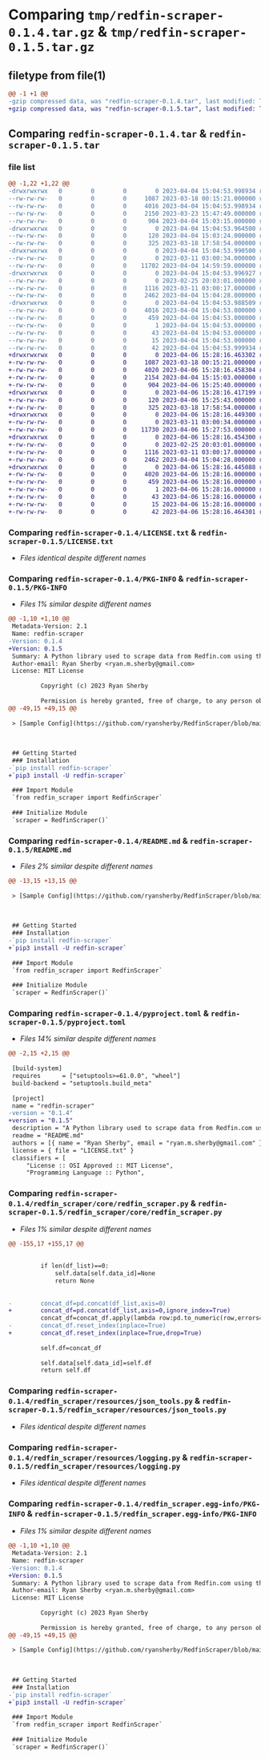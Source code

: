 # Comparing `tmp/redfin-scraper-0.1.4.tar.gz` & `tmp/redfin-scraper-0.1.5.tar.gz`

## filetype from file(1)

```diff
@@ -1 +1 @@
-gzip compressed data, was "redfin-scraper-0.1.4.tar", last modified: Tue Apr  4 15:04:54 2023, max compression
+gzip compressed data, was "redfin-scraper-0.1.5.tar", last modified: Thu Apr  6 15:28:16 2023, max compression
```

## Comparing `redfin-scraper-0.1.4.tar` & `redfin-scraper-0.1.5.tar`

### file list

```diff
@@ -1,22 +1,22 @@
-drwxrwxrwx   0        0        0        0 2023-04-04 15:04:53.998934 redfin-scraper-0.1.4/
--rw-rw-rw-   0        0        0     1087 2023-03-18 00:15:21.000000 redfin-scraper-0.1.4/LICENSE.txt
--rw-rw-rw-   0        0        0     4016 2023-04-04 15:04:53.998934 redfin-scraper-0.1.4/PKG-INFO
--rw-rw-rw-   0        0        0     2150 2023-03-23 15:47:49.000000 redfin-scraper-0.1.4/README.md
--rw-rw-rw-   0        0        0      904 2023-04-04 15:03:15.000000 redfin-scraper-0.1.4/pyproject.toml
-drwxrwxrwx   0        0        0        0 2023-04-04 15:04:53.964500 redfin-scraper-0.1.4/redfin_scraper/
--rw-rw-rw-   0        0        0      120 2023-04-04 15:03:24.000000 redfin-scraper-0.1.4/redfin_scraper/__init__.py
--rw-rw-rw-   0        0        0      325 2023-03-18 17:58:54.000000 redfin-scraper-0.1.4/redfin_scraper/config.py
-drwxrwxrwx   0        0        0        0 2023-04-04 15:04:53.990500 redfin-scraper-0.1.4/redfin_scraper/core/
--rw-rw-rw-   0        0        0        0 2023-03-11 03:00:34.000000 redfin-scraper-0.1.4/redfin_scraper/core/__init__.py
--rw-rw-rw-   0        0        0    11702 2023-04-04 14:59:59.000000 redfin-scraper-0.1.4/redfin_scraper/core/redfin_scraper.py
-drwxrwxrwx   0        0        0        0 2023-04-04 15:04:53.996927 redfin-scraper-0.1.4/redfin_scraper/resources/
--rw-rw-rw-   0        0        0        0 2023-02-25 20:03:01.000000 redfin-scraper-0.1.4/redfin_scraper/resources/__init__.py
--rw-rw-rw-   0        0        0     1116 2023-03-11 03:00:17.000000 redfin-scraper-0.1.4/redfin_scraper/resources/json_tools.py
--rw-rw-rw-   0        0        0     2462 2023-04-04 15:04:28.000000 redfin-scraper-0.1.4/redfin_scraper/resources/logging.py
-drwxrwxrwx   0        0        0        0 2023-04-04 15:04:53.988509 redfin-scraper-0.1.4/redfin_scraper.egg-info/
--rw-rw-rw-   0        0        0     4016 2023-04-04 15:04:53.000000 redfin-scraper-0.1.4/redfin_scraper.egg-info/PKG-INFO
--rw-rw-rw-   0        0        0      459 2023-04-04 15:04:53.000000 redfin-scraper-0.1.4/redfin_scraper.egg-info/SOURCES.txt
--rw-rw-rw-   0        0        0        1 2023-04-04 15:04:53.000000 redfin-scraper-0.1.4/redfin_scraper.egg-info/dependency_links.txt
--rw-rw-rw-   0        0        0       43 2023-04-04 15:04:53.000000 redfin-scraper-0.1.4/redfin_scraper.egg-info/requires.txt
--rw-rw-rw-   0        0        0       15 2023-04-04 15:04:53.000000 redfin-scraper-0.1.4/redfin_scraper.egg-info/top_level.txt
--rw-rw-rw-   0        0        0       42 2023-04-04 15:04:53.999934 redfin-scraper-0.1.4/setup.cfg
+drwxrwxrwx   0        0        0        0 2023-04-06 15:28:16.463302 redfin-scraper-0.1.5/
+-rw-rw-rw-   0        0        0     1087 2023-03-18 00:15:21.000000 redfin-scraper-0.1.5/LICENSE.txt
+-rw-rw-rw-   0        0        0     4020 2023-04-06 15:28:16.458304 redfin-scraper-0.1.5/PKG-INFO
+-rw-rw-rw-   0        0        0     2154 2023-04-04 15:15:03.000000 redfin-scraper-0.1.5/README.md
+-rw-rw-rw-   0        0        0      904 2023-04-06 15:25:40.000000 redfin-scraper-0.1.5/pyproject.toml
+drwxrwxrwx   0        0        0        0 2023-04-06 15:28:16.417199 redfin-scraper-0.1.5/redfin_scraper/
+-rw-rw-rw-   0        0        0      120 2023-04-06 15:25:43.000000 redfin-scraper-0.1.5/redfin_scraper/__init__.py
+-rw-rw-rw-   0        0        0      325 2023-03-18 17:58:54.000000 redfin-scraper-0.1.5/redfin_scraper/config.py
+drwxrwxrwx   0        0        0        0 2023-04-06 15:28:16.449300 redfin-scraper-0.1.5/redfin_scraper/core/
+-rw-rw-rw-   0        0        0        0 2023-03-11 03:00:34.000000 redfin-scraper-0.1.5/redfin_scraper/core/__init__.py
+-rw-rw-rw-   0        0        0    11730 2023-04-06 15:27:53.000000 redfin-scraper-0.1.5/redfin_scraper/core/redfin_scraper.py
+drwxrwxrwx   0        0        0        0 2023-04-06 15:28:16.454300 redfin-scraper-0.1.5/redfin_scraper/resources/
+-rw-rw-rw-   0        0        0        0 2023-02-25 20:03:01.000000 redfin-scraper-0.1.5/redfin_scraper/resources/__init__.py
+-rw-rw-rw-   0        0        0     1116 2023-03-11 03:00:17.000000 redfin-scraper-0.1.5/redfin_scraper/resources/json_tools.py
+-rw-rw-rw-   0        0        0     2462 2023-04-04 15:04:28.000000 redfin-scraper-0.1.5/redfin_scraper/resources/logging.py
+drwxrwxrwx   0        0        0        0 2023-04-06 15:28:16.445088 redfin-scraper-0.1.5/redfin_scraper.egg-info/
+-rw-rw-rw-   0        0        0     4020 2023-04-06 15:28:16.000000 redfin-scraper-0.1.5/redfin_scraper.egg-info/PKG-INFO
+-rw-rw-rw-   0        0        0      459 2023-04-06 15:28:16.000000 redfin-scraper-0.1.5/redfin_scraper.egg-info/SOURCES.txt
+-rw-rw-rw-   0        0        0        1 2023-04-06 15:28:16.000000 redfin-scraper-0.1.5/redfin_scraper.egg-info/dependency_links.txt
+-rw-rw-rw-   0        0        0       43 2023-04-06 15:28:16.000000 redfin-scraper-0.1.5/redfin_scraper.egg-info/requires.txt
+-rw-rw-rw-   0        0        0       15 2023-04-06 15:28:16.000000 redfin-scraper-0.1.5/redfin_scraper.egg-info/top_level.txt
+-rw-rw-rw-   0        0        0       42 2023-04-06 15:28:16.464301 redfin-scraper-0.1.5/setup.cfg
```

### Comparing `redfin-scraper-0.1.4/LICENSE.txt` & `redfin-scraper-0.1.5/LICENSE.txt`

 * *Files identical despite different names*

### Comparing `redfin-scraper-0.1.4/PKG-INFO` & `redfin-scraper-0.1.5/PKG-INFO`

 * *Files 1% similar despite different names*

```diff
@@ -1,10 +1,10 @@
 Metadata-Version: 2.1
 Name: redfin-scraper
-Version: 0.1.4
+Version: 0.1.5
 Summary: A Python library used to scrape data from Redfin.com using the unofficial Stringray API.
 Author-email: Ryan Sherby <ryan.m.sherby@gmail.com>
 License: MIT License
         
         Copyright (c) 2023 Ryan Sherby
         
         Permission is hereby granted, free of charge, to any person obtaining a copy
@@ -49,15 +49,15 @@
 
 > [Sample Config](https://github.com/ryansherby/RedfinScraper/blob/main/config.json)
 
 
 
 ## Getting Started
 ### Installation
-`pip install redfin-scraper`
+`pip3 install -U redfin-scraper`
 
 ### Import Module
 `from redfin_scraper import RedfinScraper`  
 
 ### Initialize Module
 `scraper = RedfinScraper()`
```

### Comparing `redfin-scraper-0.1.4/README.md` & `redfin-scraper-0.1.5/README.md`

 * *Files 2% similar despite different names*

```diff
@@ -13,15 +13,15 @@
 
 > [Sample Config](https://github.com/ryansherby/RedfinScraper/blob/main/config.json)
 
 
 
 ## Getting Started
 ### Installation
-`pip install redfin-scraper`
+`pip3 install -U redfin-scraper`
 
 ### Import Module
 `from redfin_scraper import RedfinScraper`  
 
 ### Initialize Module
 `scraper = RedfinScraper()`
```

### Comparing `redfin-scraper-0.1.4/pyproject.toml` & `redfin-scraper-0.1.5/pyproject.toml`

 * *Files 14% similar despite different names*

```diff
@@ -2,15 +2,15 @@
 
 [build-system]
 requires      = ["setuptools>=61.0.0", "wheel"]
 build-backend = "setuptools.build_meta"
 
 [project]
 name = "redfin-scraper"
-version = "0.1.4"
+version = "0.1.5"
 description = "A Python library used to scrape data from Redfin.com using the unofficial Stringray API."
 readme = "README.md"
 authors = [{ name = "Ryan Sherby", email = "ryan.m.sherby@gmail.com" }]
 license = { file = "LICENSE.txt" }
 classifiers = [
     "License :: OSI Approved :: MIT License",
     "Programming Language :: Python",
```

### Comparing `redfin-scraper-0.1.4/redfin_scraper/core/redfin_scraper.py` & `redfin-scraper-0.1.5/redfin_scraper/core/redfin_scraper.py`

 * *Files 1% similar despite different names*

```diff
@@ -155,17 +155,17 @@
 
 
         if len(df_list)==0:
             self.data[self.data_id]=None
             return None
 
 
-        concat_df=pd.concat(df_list,axis=0)
+        concat_df=pd.concat(df_list,axis=0,ignore_index=True)
         concat_df=concat_df.apply(lambda row:pd.to_numeric(row,errors='ignore'))
-        concat_df.reset_index(inplace=True)
+        concat_df.reset_index(inplace=True,drop=True)
     
         self.df=concat_df
 
         self.data[self.data_id]=self.df
         return self.df
```

### Comparing `redfin-scraper-0.1.4/redfin_scraper/resources/json_tools.py` & `redfin-scraper-0.1.5/redfin_scraper/resources/json_tools.py`

 * *Files identical despite different names*

### Comparing `redfin-scraper-0.1.4/redfin_scraper/resources/logging.py` & `redfin-scraper-0.1.5/redfin_scraper/resources/logging.py`

 * *Files identical despite different names*

### Comparing `redfin-scraper-0.1.4/redfin_scraper.egg-info/PKG-INFO` & `redfin-scraper-0.1.5/redfin_scraper.egg-info/PKG-INFO`

 * *Files 1% similar despite different names*

```diff
@@ -1,10 +1,10 @@
 Metadata-Version: 2.1
 Name: redfin-scraper
-Version: 0.1.4
+Version: 0.1.5
 Summary: A Python library used to scrape data from Redfin.com using the unofficial Stringray API.
 Author-email: Ryan Sherby <ryan.m.sherby@gmail.com>
 License: MIT License
         
         Copyright (c) 2023 Ryan Sherby
         
         Permission is hereby granted, free of charge, to any person obtaining a copy
@@ -49,15 +49,15 @@
 
 > [Sample Config](https://github.com/ryansherby/RedfinScraper/blob/main/config.json)
 
 
 
 ## Getting Started
 ### Installation
-`pip install redfin-scraper`
+`pip3 install -U redfin-scraper`
 
 ### Import Module
 `from redfin_scraper import RedfinScraper`  
 
 ### Initialize Module
 `scraper = RedfinScraper()`
```

